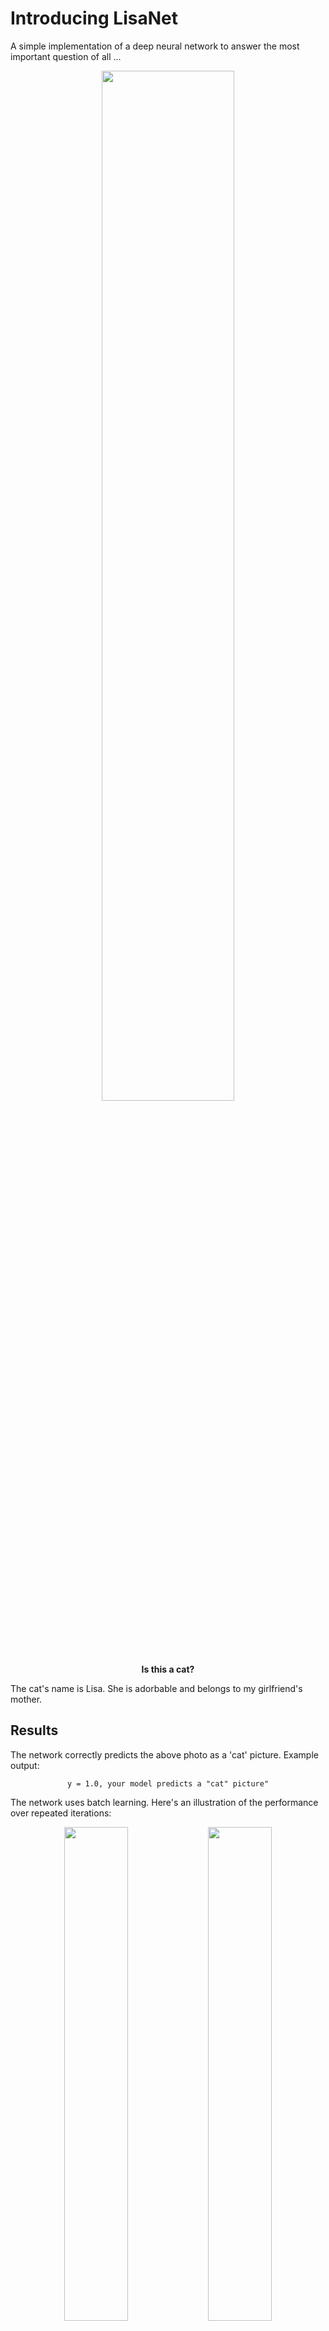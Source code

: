 # Introducing LisaNetA simple implementation of a deep neural network to answer the most important question of all ...<p align="center">  <img src="https://github.com/tjards/deep-neural-network-play/blob/master/images/russian_cat.jpg" width="65%" /></p><div align="center"> **Is this a cat?**<div align="left"> The cat's name is Lisa. She is adorbable and belongs to my girlfriend's mother. ## Results The network correctly predicts the above photo as a 'cat' picture. Example output:<div align="center"> `y = 1.0, your model predicts a "cat" picture"`<div align="left"> The network uses batch learning. Here's an illustration of the performance over repeated iterations:<p align="center">  <img src="https://github.com/tjards/deep-neural-network-play/blob/master/results/progress.png" width="45%" />  <img src="https://github.com/tjards/deep-neural-network-play/blob/master/results/progress_mse.png" width="45%" /></p><div align="center"> **Reduction in cost** (a) when using logistic regression; (b) when using least squares regression<div align="left"> Since this is a classification problem (just 1's and 0's), logistic regression works better (note the faster reduction in cost above). The network makes some mistakes. Here is a print out of the incorrectly classified images when using logistic regression:<p align="center">  <img src="https://github.com/tjards/deep-neural-network-play/blob/master/results/mistakes.png" width="90%" /></p><div align="center"> <div align="left"> *Note: this code was developed in partial fufillment of the Deep Learning Specialization program under Andrew Ng et al.*